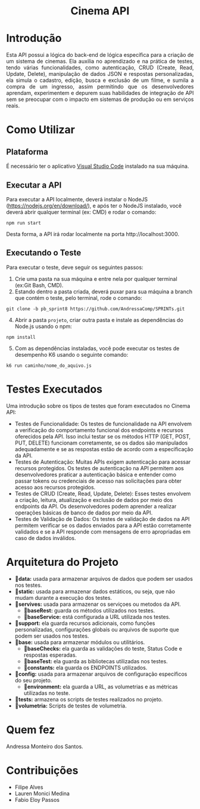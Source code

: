 <h1 align="center">Cinema API</h1>
<h1>Introdução</h1>
<p align="justify">
Esta API possui a lógica do back-end de lógica específica para a criação de um sistema de cinemas.
Ela auxilia no aprendizado e na prática de testes, tendo várias funcionalidades, como autenticação, CRUD (Create, Read, Update, Delete), manipulação de dados JSON e respostas personalizadas, ela simula o cadastro, edição, busca e exclusão de um filme, e sumila a compra de um ingresso, assim permitindo que os desenvolvedores aprendam, experimentem e depurem suas habilidades de integração de API sem se preocupar com o impacto em sistemas de produção ou em serviços reais.</br>
</p>

# Como Utilizar
## Plataforma
É necessário ter o aplicativo [Visual Studio Code](https://code.visualstudio.com/download) instalado na sua máquina.

## Executar a API
Para executar a API localmente, deverá instalar o NodeJS (https://nodejs.org/en/download/), e após ter o NodeJS instalado, você deverá abrir qualquer terminal (ex: CMD) e rodar o comando:
```
npm run start
```
Desta forma, a API irá rodar localmente na porta http://localhost:3000.

## Executando o Teste
Para executar o teste, deve seguir os seguintes passos:
1. Crie uma pasta na sua máquina e entre nela por qualquer terminal (ex:Git Bash, CMD).
2. Estando dentro a pasta criada, deverá puxar para sua máquina a branch que contém o teste, pelo terminal, rode o comando:
```
git clone -b pb_sprint8 https://github.com/AndressaComp/SPRINTs.git
```
4. Abrir a pasta `projeto`, criar outra pasta e instale as dependências do Node.js usando o npm:
```
npm install
```
5. Com as dependências instaladas, você pode executar os testes de desempenho K6 usando o seguinte comando:
```
k6 run caminho/nome_do_aquivo.js
```

# Testes Executados
Uma introdução sobre os tipos de testes que foram executados no Cinema API:
- Testes de Funcionalidade: Os testes de funcionalidade na API envolvem a verificação do comportamento funcional dos endpoints e recursos oferecidos pela API. Isso inclui testar se os métodos HTTP (GET, POST, PUT, DELETE) funcionam corretamente, se os dados são manipulados adequadamente e se as respostas estão de acordo com a especificação da API.
- Testes de Autenticação: Muitas APIs exigem autenticação para acessar recursos protegidos. Os testes de autenticação na API permitem aos desenvolvedores praticar a autenticação básica e entender como passar tokens ou credenciais de acesso nas solicitações para obter acesso aos recursos protegidos.
- Testes de CRUD (Create, Read, Update, Delete): Esses testes envolvem a criação, leitura, atualização e exclusão de dados por meio dos endpoints da API. Os desenvolvedores podem aprender a realizar operações básicas de banco de dados por meio da API.
- Testes de Validação de Dados: Os testes de validação de dados na API permitem verificar se os dados enviados para a API estão corretamente validados e se a API responde com mensagens de erro apropriadas em caso de dados inválidos.

# Arquitetura do Projeto
- :file_folder:**data:** usada para armazenar arquivos de dados que podem ser usados nos testes.
- :file_folder:**static:** usada para armazenar dados estáticos, ou seja, que não mudam durante a execução dos testes.
- :file_folder:**servives:** usada para armazenar os serviçoes ou metodos da API.
   - :memo:**baseRest:** guarda os métodos utilizados nos testes.
   - :memo:**baseService:** está configurada a URL utilizada nos testes.
- :file_folder:**support:** ela guarda recursos adicionais, como funções personalizadas, configurações globais ou arquivos de suporte que podem ser usados nos testes.
- :file_folder:**base:** usada para armazenar módulos ou utilitários.
   - :memo:**baseChecks:** ela guarda as validações do teste, Status Code e respostas esperadas.
   - :memo:**baseTest:** ela guarda as bibliotecas utilizadas nos testes.
   - :memo:**constants:** ela guarda os ENDPOINTS utilizados.
- :file_folder:**config:** usada para armazenar arquivos de configuração específicos do seu projeto.
   - :memo:**environment:** ela guarda a URL, as volumetrias e as métricas utilizadas no teste.
- :file_folder:**tests:** armazena os scripts de testes realizados no projeto.
- :file_folder:**volumetria:** Scripts de testes de volumetria.

# Quem fez
Andressa Monteiro dos Santos.

# Contribuições
- Filipe Alves
- Lauren Monici Medina
- Fabio Eloy Passos
